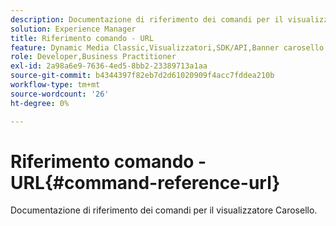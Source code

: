 ```yaml
---
description: Documentazione di riferimento dei comandi per il visualizzatore Carosello.
solution: Experience Manager
title: Riferimento comando - URL
feature: Dynamic Media Classic,Visualizzatori,SDK/API,Banner carosello
role: Developer,Business Practitioner
exl-id: 2a98a6e9-7636-4ed5-8bb2-23389713a1aa
source-git-commit: b4344397f82eb7d2d61020909f4acc7fddea210b
workflow-type: tm+mt
source-wordcount: '26'
ht-degree: 0%

---
```


# Riferimento comando - URL{#command-reference-url}

Documentazione di riferimento dei comandi per il visualizzatore Carosello.
